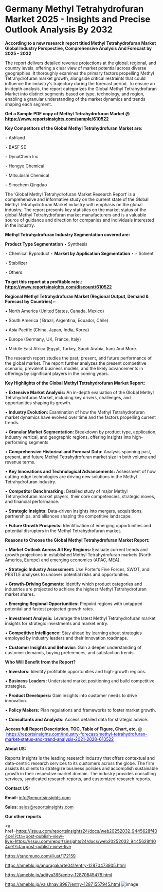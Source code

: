 # Germany Methyl Tetrahydrofuran Market 2025 - Insights and Precise Outlook Analysis By 2032

<strong>According to a new research report titled Methyl Tetrahydrofuran Market Global Industry Perspective, Comprehensive Analysis And Forecast by 2025 – 2032</strong>

The report delivers detailed revenue projections at the global, regional, and country levels, offering a clear view of market potential across diverse geographies. It thoroughly examines the primary factors propelling Methyl Tetrahydrofuran market growth, alongside critical restraints that could influence the industry's trajectory during the forecast period. To ensure an in-depth analysis, the report categorizes the Global Methyl Tetrahydrofuran Market into distinct segments based on type, technology, and region, enabling a granular understanding of the market dynamics and trends shaping each segment.

<strong>Get a Sample PDF copy of Methyl Tetrahydrofuran Market </strong><strong>@<a href=https://www.reportsinsights.com/sample/610522 style=color:#0000ff;> https://www.reportsinsights.com/sample/610522</a></strong></font>

<strong>Key Competitors of the Global Methyl Tetrahydrofuran Market are:</strong>

‣ Ashland

‣ BASF SE

‣ DynaChem Inc

‣ Hongye Chemical

‣ Mitsubishi Chemical

‣ Sinochem Qingdao

The ‘Global Methyl Tetrahydrofuran Market Research Report’ is a comprehensive and informative study on the current state of the Global Methyl Tetrahydrofuran Market industry with emphasis on the global industry. The report presents key statistics on the market status of the global Methyl Tetrahydrofuran market manufacturers and is a valuable source of guidance and direction for companies and individuals interested in the industry.

<strong>Methyl Tetrahydrofuran Industry Segmentation covered are:</strong>

<strong>Product Type Segmentation</strong>
‣
Synthesis

‣ Chemical Byproduct
‣ 
<strong>Market by Application Segmentation</strong>
‣
‣  Solvent

‣ Stabilizer

‣ Others

<strong>To get this report at a profitable rate.: <a href=https://www.reportsinsights.com/discount/610522 style=color:#0000ff;>https://www.reportsinsights.com/discount/610522</a></strong></font>

<strong>Regional Methyl Tetrahydrofuran Market (Regional Output, Demand &amp; Forecast by Countries):-</strong>

• North America (United States, Canada, Mexico)

• South America ( Brazil, Argentina, Ecuador, Chile)

• Asia Pacific (China, Japan, India, Korea)

• Europe (Germany, UK, France, Italy)

• Middle East Africa (Egypt, Turkey, Saudi Arabia, Iran) And More.

The research report studies the past, present, and future performance of the global market. The report further analyzes the present competitive scenario, prevalent business models, and the likely advancements in offerings by significant players in the coming years.

<strong>Key Highlights of the Global Methyl Tetrahydrofuran Market Report:</strong>

• <strong>Extensive Market Analysis:</strong> An in-depth evaluation of the Global Methyl Tetrahydrofuran Market, including key drivers, challenges, and opportunities shaping its growth.

• <strong>Industry Evolution:</strong> Examination of how the Methyl Tetrahydrofuran market dynamics have evolved over time and the factors propelling current trends.

• <strong>Granular Market Segmentation:</strong> Breakdown by product type, application, industry vertical, and geographic regions, offering insights into high-performing segments.

• <strong>Comprehensive Historical and Forecast Data:</strong> Analysis spanning past, present, and future Methyl Tetrahydrofuran market size in both volume and revenue terms.

• <strong>Key Innovations and Technological Advancements:</strong> Assessment of how cutting-edge technologies are driving new solutions in the Methyl Tetrahydrofuran industry.

• <strong>Competitor Benchmarking:</strong> Detailed study of major Methyl Tetrahydrofuran market players, their core competencies, strategic moves, and financial performance.

• <strong>Strategic Insights:</strong> Data-driven insights into mergers, acquisitions, partnerships, and alliances shaping the competitive landscape.

• <strong>Future Growth Prospects:</strong> Identification of emerging opportunities and potential disruptors in the Methyl Tetrahydrofuran market.

<strong>Reasons to Choose the Global Methyl Tetrahydrofuran Market Report:</strong>

• <strong>Market Outlook Across All Key Regions:</strong> Evaluate current trends and growth projections in established Methyl Tetrahydrofuran markets (North America, Europe) and emerging economies (APAC, MEA).

• <strong>Strategic Industry Assessment:</strong> Use Porter’s Five Forces, SWOT, and PESTLE analyses to uncover potential risks and opportunities.

• <strong>Growth-Driving Segments:</strong> Identify which product categories and industries are projected to achieve the highest Methyl Tetrahydrofuran market shares.

• <strong>Emerging Regional Opportunities:</strong> Pinpoint regions with untapped potential and fastest projected growth rates.

• <strong>Investment Analysis:</strong> Leverage the latest Methyl Tetrahydrofuran market insights for strategic investments and market entry.

• <strong>Competitive Intelligence:</strong> Stay ahead by learning about strategies employed by industry leaders and their innovation roadmaps.

• <strong>Customer Insights and Behavior:</strong> Gain a deeper understanding of customer demands, buying preferences, and satisfaction trends.

<strong>Who Will Benefit from the Report?</strong>

• <strong>Investors:</strong> Identify profitable opportunities and high-growth regions.

• <strong>Business Leaders:</strong> Understand market positioning and build competitive strategies.

• <strong>Product Developers:</strong> Gain insights into customer needs to drive innovation.

• <strong>Policy Makers:</strong> Plan regulations and frameworks to foster market growth.

• <strong>Consultants and Analysts:</strong> Access detailed data for strategic advice.
</ul>
<strong>Access full Report Description, TOC, Table of Figure, Chart, etc. </strong>@  <a href=https://reportsinsights.com/industry-forecast/methyl-tetrahydrofuran-market-status-and-trend-analysis-2021-2028-610522 style=color:#0000ff;>https://reportsinsights.com/industry-forecast/methyl-tetrahydrofuran-market-status-and-trend-analysis-2021-2028-610522</a></font>

<strong><strong>About US</strong>:</strong>

Reports Insights is the leading research industry that offers contextual and data-centric research services to its customers across the globe. The firm assists its clients to strategize business policies and accomplish sustainable growth in their respective market domain. The industry provides consulting services, syndicated research reports, and customized research reports.

<strong>Contact US:</strong>

<p class=""""><b>Email:</b> <a href=mailto:info@reportsinsights.com>info@reportsinsights.com</a></p>
<p class=""""><b>Sales:</b> <a href=mailto:sales@reportsinsights.com>sales@reportsinsights.com</a></p>

<strong>Our other reports</strong>

<a href=https://issuu.com/reportsinsights24/docs/web20252032_9445628f404ce1?cta=post-publish-view-live>https://issuu.com/reportsinsights24/docs/web20252032_9445628f404ce1?cta=post-publish-view-live</a>

<a href=https://tanomuno.com/illust/172159>https://tanomuno.com/illust/172159</a>

<a href=https://ameblo.jp/anuragakarte041/entry-12870473905.html>https://ameblo.jp/anuragakarte041/entry-12870473905.html</a>

<a href=https://ameblo.jp/aditya365/entry-12870845478.html>https://ameblo.jp/aditya365/entry-12870845478.html</a>

<a href=https://ameblo.jp/vaishnavi8987/entry-12871557945.html>https://ameblo.jp/vaishnavi8987/entry-12871557945.html</a>
![image](https://github.com/user-attachments/assets/01933cf7-cc4c-4e67-bd05-ef62539875f3)
